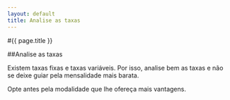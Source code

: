 ```yaml
---
layout: default
title: Analise as taxas
---
```


#{{ page.title }}

##Analise as taxas

Existem taxas fixas e taxas variáveis. Por isso, analise bem as taxas e não se deixe guiar pela mensalidade mais barata.

Opte antes pela modalidade que lhe ofereça mais vantagens.
